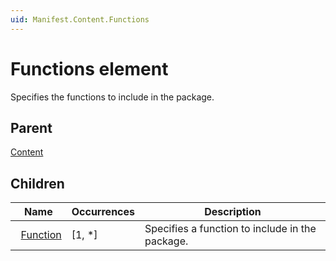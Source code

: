 ```yaml
---
uid: Manifest.Content.Functions
---
```


# Functions element

Specifies the functions to include in the package.

## Parent

[Content](xref:Manifest.Content)

## Children

|Name|Occurrences|Description|
|--- |--- |--- |
|&nbsp;&nbsp;[Function](xref:Manifest.Content.Functions.Function)|[1, *]|Specifies a function to include in the package.|
